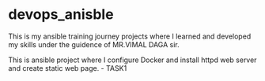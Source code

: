 # devops_anisble

This is my ansible training journey projects where I learned and developed my skills under the guidence of MR.VIMAL DAGA sir.

This is ansible project where I configure Docker and install httpd web server and create static web page. - TASK1
